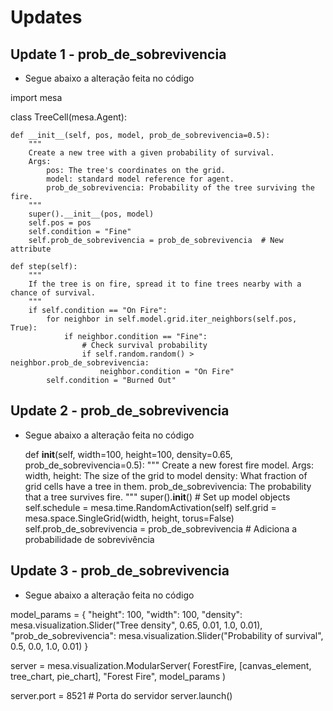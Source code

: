 # Updates

## Update 1 - prob_de_sobrevivencia

- Segue abaixo a alteração feita no código


import mesa

class TreeCell(mesa.Agent):

    def __init__(self, pos, model, prob_de_sobrevivencia=0.5):
        """
        Create a new tree with a given probability of survival.
        Args:
            pos: The tree's coordinates on the grid.
            model: standard model reference for agent.
            prob_de_sobrevivencia: Probability of the tree surviving the fire.
        """
        super().__init__(pos, model)
        self.pos = pos
        self.condition = "Fine"
        self.prob_de_sobrevivencia = prob_de_sobrevivencia  # New attribute

    def step(self):
        """
        If the tree is on fire, spread it to fine trees nearby with a chance of survival.
        """
        if self.condition == "On Fire":
            for neighbor in self.model.grid.iter_neighbors(self.pos, True):
                if neighbor.condition == "Fine":
                    # Check survival probability
                    if self.random.random() > neighbor.prob_de_sobrevivencia:
                        neighbor.condition = "On Fire"
            self.condition = "Burned Out"

   

## Update 2 - prob_de_sobrevivencia

- Segue abaixo a alteração feita no código
  

     def __init__(self, width=100, height=100, density=0.65, prob_de_sobrevivencia=0.5):
        """
        Create a new forest fire model.
        Args:
            width, height: The size of the grid to model
            density: What fraction of grid cells have a tree in them.
            prob_de_sobrevivencia: The probability that a tree survives fire.
        """
        super().__init__()
        # Set up model objects
        self.schedule = mesa.time.RandomActivation(self)
        self.grid = mesa.space.SingleGrid(width, height, torus=False)
        self.prob_de_sobrevivencia = prob_de_sobrevivencia  # Adiciona a probabilidade de sobrevivência


  
## Update 3 - prob_de_sobrevivencia

- Segue abaixo a alteração feita no código


model_params = {
    "height": 100,
    "width": 100,
    "density": mesa.visualization.Slider("Tree density", 0.65, 0.01, 1.0, 0.01),
    "prob_de_sobrevivencia": mesa.visualization.Slider("Probability of survival", 0.5, 0.0, 1.0, 0.01)
}

server = mesa.visualization.ModularServer(
    ForestFire, [canvas_element, tree_chart, pie_chart], "Forest Fire", model_params
)

server.port = 8521  # Porta do servidor
server.launch()




